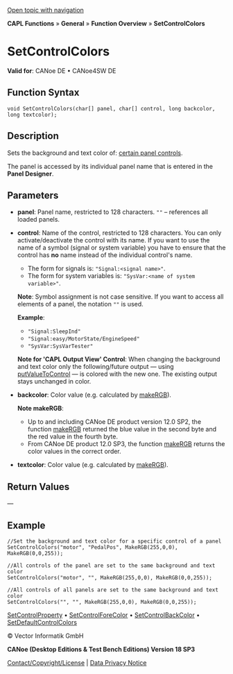 [Open topic with navigation](../../../../../CANoeDEFamily.htm#Topics/CAPLFunctions/Other/Functions/CAPLfunctionSetControlColors.md)

**CAPL Functions** » **General** » **Function Overview** » **SetControlColors**

# SetControlColors

**Valid for**: CANoe DE • CANoe4SW DE

## Function Syntax

```plaintext
void SetControlColors(char[] panel, char[] control, long backcolor, long textcolor);
```

## Description

Sets the background and text color of: [certain panel controls](../../../../../Subsystems/VectorToolsEnvironment/Content/Topics/PanelDesigner/General/PanelDesignerCAPLFunctions.md).

The panel is accessed by its individual panel name that is entered in the **Panel Designer**.

## Parameters

- **panel**: Panel name, restricted to 128 characters. `""` – references all loaded panels.

- **control**: Name of the control, restricted to 128 characters. You can only activate/deactivate the control with its name. If you want to use the name of a symbol (signal or system variable) you have to ensure that the control has **no** name instead of the individual control's name.

  - The form for signals is: `"Signal:<signal name>"`.
  - The form for system variables is: `"SysVar:<name of system variable>"`.

  **Note**: Symbol assignment is not case sensitive. If you want to access all elements of a panel, the notation `""` is used.

  **Example**:
  - `"Signal:SleepInd"`
  - `"Signal:easy/MotorState/EngineSpeed"`
  - `"SysVar:SysVarTester"`

  **Note for 'CAPL Output View' Control**: When changing the background and text color only the following/future output — using [putValueToControl](CAPLfunctionPutValueToControl.md) — is colored with the new one. The existing output stays unchanged in color.

- **backcolor**: Color value (e.g. calculated by [makeRGB](CAPLfunctionMakeRGB.md)).

  **Note makeRGB**:
  - Up to and including CANoe DE product version 12.0 SP2, the function [makeRGB](CAPLfunctionMakeRGB.md) returned the blue value in the second byte and the red value in the fourth byte.
  - From CANoe DE product 12.0 SP3, the function [makeRGB](CAPLfunctionMakeRGB.md) returns the color values in the correct order.

- **textcolor**: Color value (e.g. calculated by [makeRGB](CAPLfunctionMakeRGB.md)).

## Return Values

—

## Example

```plaintext
//Set the background and text color for a specific control of a panel
SetControlColors("motor", "PedalPos", MakeRGB(255,0,0), MakeRGB(0,0,255));

//All controls of the panel are set to the same background and text color
SetControlColors("motor", "", MakeRGB(255,0,0), MakeRGB(0,0,255));

//All controls of all panels are set to the same background and text color
SetControlColors("", "", MakeRGB(255,0,0), MakeRGB(0,0,255));
```

[SetControlProperty](CAPLfunctionSetControlProperty.md) • [SetControlForeColor](CAPLfunctionSetControlForeColor.md) • [SetControlBackColor](CAPLfunctionSetControlBackColor.md) • [SetDefaultControlColors](CAPLfunctionSetDefaultControlColors.md)

© Vector Informatik GmbH

**CANoe (Desktop Editions & Test Bench Editions) Version 18 SP3**

[Contact/Copyright/License](../../../Shared/ContactCopyrightLicense.md) | [Data Privacy Notice](https://www.vector.com/int/en/company/get-info/privacy-policy/)